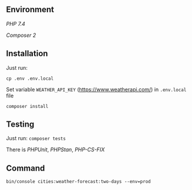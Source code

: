 ## Environment
*PHP 7.4*

*Composer 2*

## Installation
Just run:

`cp .env .env.local`

Set variable `WEATHER_API_KEY` (https://www.weatherapi.com/) in `.env.local` file

`composer install`

## Testing

Just run:
`composer tests`

There is *PHPUnit*, *PHPStan*, *PHP-CS-FIX*

## Command

`bin/console cities:weather-forecast:two-days --env=prod`
